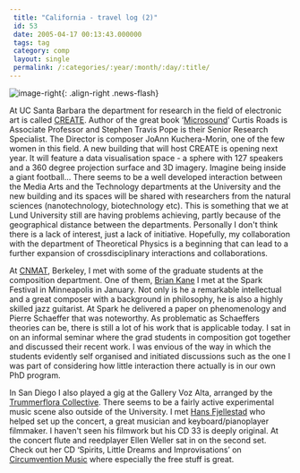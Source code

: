 ```yaml
---
 title: "California - travel log (2)"
 id: 53
 date: 2005-04-17 00:13:43.000000
 tags: tag
 category: comp
 layout: single
 permalink: /:categories/:year/:month/:day/:title/
---
```

![image-right](/assets/images/){: .align-right .news-flash}

At UC Santa Barbara the department for research in the field of electronic art is called <a href="http://www.create.ucsb.edu/create/create.php">CREATE</a>. Author of the great book &lsquo;<a href="http://www.henrikfrisk.com/diary/bibliography.html">Microsound</a>&rsquo; Curtis Roads is Associate Professor and Stephen Travis Pope is their Senior Research Specialist. The Director is composer JoAnn Kuchera-Morin, one of the few  women in this field. A new building that will host CREATE is opening next year. It will feature a data visualisation space - a sphere with 127 speakers and a 360 degree projection surface and 3D imagery. Imagine being inside a giant football... There seems to be a well developed interaction between the Media Arts and the Technology departments at the University and the new building and its spaces will be shared with researchers from the natural sciences (nanotechnology, biotechnology etc). This is something that we at Lund University still are having problems achieving, partly because of the geographical distance between the departments. Personally I don't think there is a lack of interest, just a lack of initiative. Hopefully, my collaboration with the department of Theoretical Physics is a beginning that can lead to a further expansion of crossdisciplinary interactions and collaborations.



At <a href="http://www.cnmat.berkeley.edu/">CNMAT</a>, Berkeley, I met with some of the graduate students at the composition department. One of them, <a href="http://www.browsebriankane.com">Brian Kane</a> I met at the Spark Festival in Minneapolis in January. Not only is he a remarkable intellectual and a great composer with a background in philosophy, he is also a highly skilled jazz guitarist. At Spark he delivered a paper on phenomenology and Pierre Schaeffer that was noteworthy. As problematic as Schaeffers theories can be, there is still a lot of his work that is applicable today. I sat in on an informal seminar where the grad students in composition got together and discussed their recent work. I was envious of the way in which the students evidently self organised and initiated discussions such as the one I was part of considering how little interaction there actually is in our own PhD program.



In San Diego I also played a gig at the Gallery Voz Alta, arranged by the <a href="http://www.trummerflora.com">Trummerflora Collective</a>. There seems to be a fairly active experimental music scene also outside of the University. I met <a href="http://www.hansfjellestad.com/">Hans Fjellestad</a> who helped set up the concert, a great musician and keyboard/pianoplayer filmmaker. I haven't seen his filmwork but  his CD 33 is deeply original. At the concert flute and reedplayer Ellen Weller sat in on the second set. Check out her CD &lsquo;Spirits, Little Dreams and Improvisations&rsquo; on <a href="http://www.circumventionmusic.com">Circumvention Music</a> where especially the free stuff is great.

